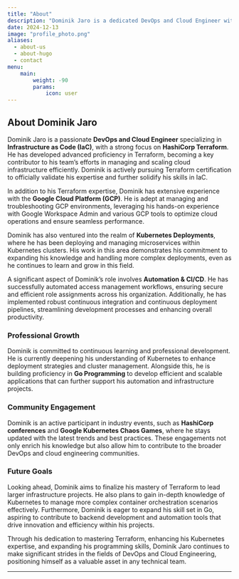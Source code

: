 ```yaml
---
title: "About"
description: "Dominik Jaro is a dedicated DevOps and Cloud Engineer with a strong specialization in Infrastructure as Code (IaC), particularly using HashiCorp Terraform. He excels in optimizing cloud infrastructures, automating workflows, and enhancing system reliability."
date: 2024-12-13
image: "profile_photo.png"
aliases:
  - about-us
  - about-hugo
  - contact
menu:
    main: 
        weight: -90
        params:
            icon: user
---
```


## About Dominik Jaro

Dominik Jaro is a passionate **DevOps and Cloud Engineer** specializing in **Infrastructure as Code (IaC)**, with a strong focus on **HashiCorp Terraform**. He has developed advanced proficiency in Terraform, becoming a key contributor to his team’s efforts in managing and scaling cloud infrastructure efficiently. Dominik is actively pursuing Terraform certification to officially validate his expertise and further solidify his skills in IaC.

In addition to his Terraform expertise, Dominik has extensive experience with the **Google Cloud Platform (GCP)**. He is adept at managing and troubleshooting GCP environments, leveraging his hands-on experience with Google Workspace Admin and various GCP tools to optimize cloud operations and ensure seamless performance.

Dominik has also ventured into the realm of **Kubernetes Deployments**, where he has been deploying and managing microservices within Kubernetes clusters. His work in this area demonstrates his commitment to expanding his knowledge and handling more complex deployments, even as he continues to learn and grow in this field.

A significant aspect of Dominik’s role involves **Automation & CI/CD**. He has successfully automated access management workflows, ensuring secure and efficient role assignments across his organization. Additionally, he has implemented robust continuous integration and continuous deployment pipelines, streamlining development processes and enhancing overall productivity.

### Professional Growth

Dominik is committed to continuous learning and professional development. He is currently deepening his understanding of Kubernetes to enhance deployment strategies and cluster management. Alongside this, he is building proficiency in **Go Programming** to develop efficient and scalable applications that can further support his automation and infrastructure projects.

### Community Engagement

Dominik is an active participant in industry events, such as **HashiCorp conferences** and **Google Kubernetes Chaos Games**, where he stays updated with the latest trends and best practices. These engagements not only enrich his knowledge but also allow him to contribute to the broader DevOps and cloud engineering communities.

### Future Goals

Looking ahead, Dominik aims to finalize his mastery of Terraform to lead larger infrastructure projects. He also plans to gain in-depth knowledge of Kubernetes to manage more complex container orchestration scenarios effectively. Furthermore, Dominik is eager to expand his skill set in Go, aspiring to contribute to backend development and automation tools that drive innovation and efficiency within his projects.

Through his dedication to mastering Terraform, enhancing his Kubernetes expertise, and expanding his programming skills, Dominik Jaro continues to make significant strides in the fields of DevOps and Cloud Engineering, positioning himself as a valuable asset in any technical team.

---